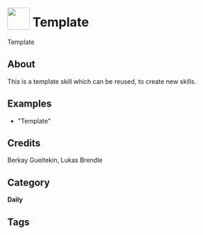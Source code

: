 # <img src="https://raw.githack.com/FortAwesome/Font-Awesome/master/svgs/solid/robot.svg" card_color="#22A7F0" width="50" height="50" style="vertical-align:bottom"/> Template
Template

## About
This is a template skill which can be reused, to create new skills.

## Examples
* "Template"

## Credits
Berkay Gueltekin, Lukas Brendle

## Category
**Daily**

## Tags

